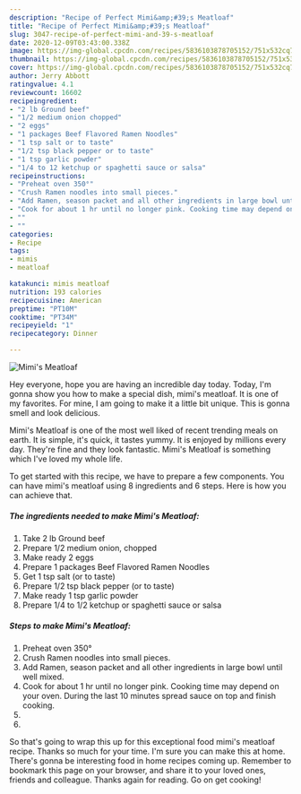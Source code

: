 ```yaml
---
description: "Recipe of Perfect Mimi&amp;#39;s Meatloaf"
title: "Recipe of Perfect Mimi&amp;#39;s Meatloaf"
slug: 3047-recipe-of-perfect-mimi-and-39-s-meatloaf
date: 2020-12-09T03:43:00.338Z
image: https://img-global.cpcdn.com/recipes/5836103878705152/751x532cq70/mimis-meatloaf-recipe-main-photo.jpg
thumbnail: https://img-global.cpcdn.com/recipes/5836103878705152/751x532cq70/mimis-meatloaf-recipe-main-photo.jpg
cover: https://img-global.cpcdn.com/recipes/5836103878705152/751x532cq70/mimis-meatloaf-recipe-main-photo.jpg
author: Jerry Abbott
ratingvalue: 4.1
reviewcount: 16602
recipeingredient:
- "2 lb Ground beef"
- "1/2 medium onion chopped"
- "2 eggs"
- "1 packages Beef Flavored Ramen Noodles"
- "1 tsp salt or to taste"
- "1/2 tsp black pepper or to taste"
- "1 tsp garlic powder"
- "1/4 to 12 ketchup or spaghetti sauce or salsa"
recipeinstructions:
- "Preheat oven 350°"
- "Crush Ramen noodles into small pieces."
- "Add Ramen, season packet and all other ingredients in large bowl until well mixed."
- "Cook for about 1 hr until no longer pink. Cooking time may depend on your oven.  During the last 10 minutes spread sauce on top and finish cooking."
- ""
- ""
categories:
- Recipe
tags:
- mimis
- meatloaf

katakunci: mimis meatloaf 
nutrition: 193 calories
recipecuisine: American
preptime: "PT10M"
cooktime: "PT34M"
recipeyield: "1"
recipecategory: Dinner

---
```



![Mimi&#39;s Meatloaf](https://img-global.cpcdn.com/recipes/5836103878705152/751x532cq70/mimis-meatloaf-recipe-main-photo.jpg)

Hey everyone, hope you are having an incredible day today. Today, I'm gonna show you how to make a special dish, mimi&#39;s meatloaf. It is one of my favorites. For mine, I am going to make it a little bit unique. This is gonna smell and look delicious.



Mimi&#39;s Meatloaf is one of the most well liked of recent trending meals on earth. It is simple, it's quick, it tastes yummy. It is enjoyed by millions every day. They're fine and they look fantastic. Mimi&#39;s Meatloaf is something which I've loved my whole life.


To get started with this recipe, we have to prepare a few components. You can have mimi&#39;s meatloaf using 8 ingredients and 6 steps. Here is how you can achieve that.

<!--inarticleads1-->

##### The ingredients needed to make Mimi&#39;s Meatloaf:

1. Take 2 lb Ground beef
1. Prepare 1/2 medium onion, chopped
1. Make ready 2 eggs
1. Prepare 1 packages Beef Flavored Ramen Noodles
1. Get 1 tsp salt (or to taste)
1. Prepare 1/2 tsp black pepper (or to taste)
1. Make ready 1 tsp garlic powder
1. Prepare 1/4 to 1/2 ketchup or spaghetti sauce or salsa




<!--inarticleads2-->

##### Steps to make Mimi&#39;s Meatloaf:

1. Preheat oven 350°
1. Crush Ramen noodles into small pieces.
1. Add Ramen, season packet and all other ingredients in large bowl until well mixed.
1. Cook for about 1 hr until no longer pink. Cooking time may depend on your oven.  During the last 10 minutes spread sauce on top and finish cooking.
1. 
1. 




So that's going to wrap this up for this exceptional food mimi&#39;s meatloaf recipe. Thanks so much for your time. I'm sure you can make this at home. There's gonna be interesting food in home recipes coming up. Remember to bookmark this page on your browser, and share it to your loved ones, friends and colleague. Thanks again for reading. Go on get cooking!
